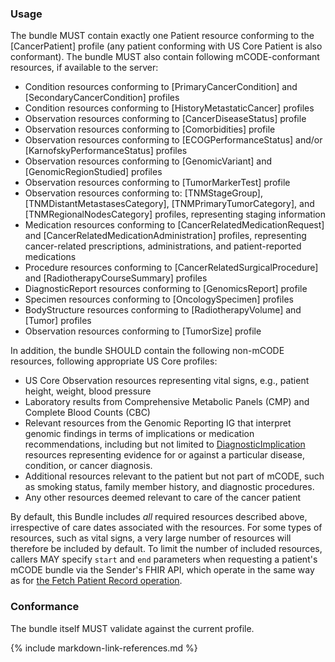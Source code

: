 ### Usage

The bundle MUST contain exactly one Patient resource conforming to the [CancerPatient] profile (any patient conforming with US Core Patient is also conformant). The bundle MUST also contain following mCODE-conformant resources, if available to the server:

* Condition resources conforming to [PrimaryCancerCondition] and [SecondaryCancerCondition] profiles
* Condition resources conforming to [HistoryMetastaticCancer] profiles
* Observation resources conforming to [CancerDiseaseStatus] profile
* Observation resources conforming to [Comorbidities] profile
* Observation resources conforming to [ECOGPerformanceStatus] and/or [KarnofskyPerformanceStatus] profiles
* Observation resources conforming to [GenomicVariant] and [GenomicRegionStudied] profiles
* Observation resources conforming to [TumorMarkerTest] profile
* Observation resources conforming to: [TNMStageGroup], [TNMDistantMetastasesCategory], [TNMPrimaryTumorCategory], and [TNMRegionalNodesCategory] profiles, representing staging information
* Medication resources conforming to [CancerRelatedMedicationRequest] and [CancerRelatedMedicationAdministration] profiles, representing cancer-related prescriptions, administrations, and patient-reported medications
* Procedure resources conforming to [CancerRelatedSurgicalProcedure] and [RadiotherapyCourseSummary] profiles
* DiagnosticReport resources conforming to [GenomicsReport] profile
* Specimen resources conforming to [OncologySpecimen] profiles
* BodyStructure resources conforming to [RadiotherapyVolume] and [Tumor] profiles
* Observation resources conforming to [TumorSize] profile

In addition, the bundle SHOULD contain the following non-mCODE resources, following appropriate US Core profiles:

* US Core Observation resources representing vital signs, e.g., patient height, weight, blood pressure
* Laboratory results from Comprehensive Metabolic Panels (CMP) and Complete Blood Counts (CBC)
* Relevant resources from the Genomic Reporting IG that interpret genomic findings in terms of implications or medication recommendations, including but not limited to [DiagnosticImplication](http://hl7.org/fhir/uv/genomics-reporting/STU2/StructureDefinition-diagnostic-implication.html) resources representing evidence for or against a particular disease, condition, or cancer diagnosis.
* Additional resources relevant to the patient but not part of mCODE, such as smoking status, family member history, and diagnostic procedures.
* Any other resources deemed relevant to care of the cancer patient

By default, this Bundle includes _all_ required resources described above, irrespective of care dates associated with the resources. For some types of resources, such as vital signs, a very large number of resources will therefore be included by default. To limit the number of included resources, callers MAY specify `start` and `end` parameters when requesting a patient's mCODE bundle via the Sender's FHIR API, which operate in the same way as for [the Fetch Patient Record operation](https://www.hl7.org/fhir/operation-patient-everything.html).

### Conformance

The bundle itself MUST validate against the current profile.

{% include markdown-link-references.md %}
